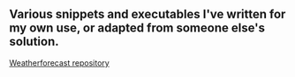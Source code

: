 ## Various snippets and executables I've written for my own use, or adapted from someone else's solution.

[Weatherforecast repository](https://github.com/kensparby/weatherforecast-rust)
